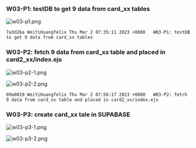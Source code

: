 ### W03-P1: testDB to get 9 data from card_xx tables

![w03-p1.png](https://boadkpezbkrextxfzgiw.supabase.co/storage/v1/object/public/demo-26/md_img/w03-p1.png)
```
7a3d26a WeiYiHuangfelix Thu Mar 2 07:35:11 2023 +0800   W03-P1: testDB to get 9 data from card_xx tables
```

### W03-P2: fetch 9 data from card_xx table and placed in card2_xx/index.ejs

![w03-p2-1.png](https://boadkpezbkrextxfzgiw.supabase.co/storage/v1/object/public/demo-26/md_img/w03-p2-1.png)
 
![w03-p2-2.png](https://boadkpezbkrextxfzgiw.supabase.co/storage/v1/object/public/demo-26/md_img/w03-p2-2.png)
```
09a0019 WeiYiHuangfelix Thu Mar 2 07:56:17 2023 +0800   W03-P2: fetch 9 data from card_xx table and placed in card2_xx/index.ejs
```

### W03-P3: create card_xx tale in SUPABASE

![w03-p3-1.png](https://boadkpezbkrextxfzgiw.supabase.co/storage/v1/object/public/demo-26/md_img/w03-p3-1.png)

![w03-p3-2.png](https://boadkpezbkrextxfzgiw.supabase.co/storage/v1/object/public/demo-26/md_img/w03-p3-2.png)
```

